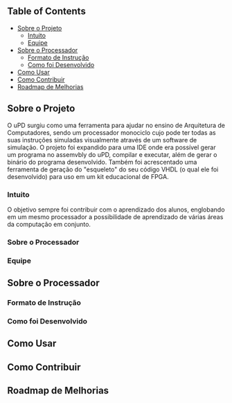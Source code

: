 <!-- TABLE OF CONTENTS -->
## Table of Contents

* [Sobre o Projeto](#sobre-o-projeto)
  * [Intuito](#intuito)
  * [Equipe](#time)
* [Sobre o Processador](#sobre-o-processador)
  * [Formato de Instrução](#formato-de-instrução)
  * [Como foi Desenvolvido](#como-foi-desenvolvido)
* [Como Usar](#como-usar)
* [Como Contribuir](#como-contribuir)
* [Roadmap de Melhorias](#roadmap-de-melhorias)
   
<!-- ABOUT THE PROJECT -->
## Sobre o Projeto
O uPD surgiu como uma ferramenta para ajudar no ensino de Arquitetura de Computadores, sendo um processador monociclo cujo pode ter todas as suas instruções simuladas visualmente através de um software de simulação. O projeto foi expandido para uma IDE onde era possível gerar um programa no assemvbly do uPD, compilar e executar, além de gerar o binário do programa desenvolvido. Também foi acrescentado uma ferramenta de geração do "esqueleto" do seu código VHDL (o qual ele foi desenvolvido) para uso em um kit educacional de FPGA.
### Intuito
O objetivo sempre foi contribuir com o aprendizado dos alunos, englobando em um mesmo processador a possibilidade de aprendizado de várias áreas da computação em conjunto.
### Sobre o Processador

### Equipe


<!-- ABOUT THE PROCESSOR -->
## Sobre o Processador

### Formato de Instrução

### Como foi Desenvolvido


<!-- HOW TO USE -->
## Como Usar


<!-- HOW TO CONTRIBUTE -->
## Como Contribuir


<!-- ROADMAP -->
## Roadmap de Melhorias
